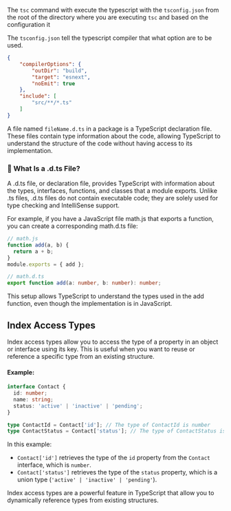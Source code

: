 The `tsc`  command with execute the typescript with the `tsconfig.json` from the root of the directory where you are executing `tsc`  and based on the configuration it

The `tsconfig.json` tell the typescript compiler that what option are to be used.

```JSON
{
    "compilerOptions": {
        "outDir": "build",
        "target": "esnext",
        "noEmit": true
    },
    "include": [
        "src/**/*.ts"
    ]
}
```

A file named `fileName.d.ts` in a package is a TypeScript declaration file. These files contain type information about the code, allowing TypeScript to understand the structure of the code without having access to its implementation.

### 📘 What Is a .d.ts File?
A .d.ts file, or declaration file, provides TypeScript with information about the types, interfaces, functions, and classes that a module exports. Unlike .ts files, .d.ts files do not contain executable code; they are solely used for type checking and IntelliSense support.

For example, if you have a JavaScript file math.js that exports a function, you can create a corresponding math.d.ts file:

```js
// math.js
function add(a, b) {
  return a + b;
}
module.exports = { add };

```

```ts
// math.d.ts
export function add(a: number, b: number): number;
```
This setup allows TypeScript to understand the types used in the add function, even though the implementation is in JavaScript.

## Index Access Types

Index access types allow you to access the type of a property in an object or interface using its key. This is useful when you want to reuse or reference a specific type from an existing structure.

#### Example:
```ts
interface Contact {
  id: number;
  name: string;
  status: 'active' | 'inactive' | 'pending';
}

type ContactId = Contact['id']; // The type of ContactId is number
type ContactStatus = Contact['status']; // The type of ContactStatus is 'active' | 'inactive' | 'pending'
```

In this example:
- `Contact['id']` retrieves the type of the `id` property from the `Contact` interface, which is `number`.
- `Contact['status']` retrieves the type of the `status` property, which is a union type (`'active' | 'inactive' | 'pending'`).

Index access types are a powerful feature in TypeScript that allow you to dynamically reference types from existing structures.